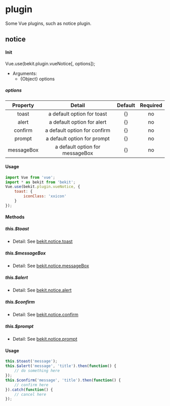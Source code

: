 # plugin
Some Vue plugins, such as notice plugin.

## notice
#### Init
Vue.use(bekit.plugin.vueNotice[, options]);
- Arguments:
  - {Object} options
##### options
|Property|Detail|Default|Required|
|:-:|:-:|:-:|:-:|
|toast|a default option for toast|{}|no|
|alert|a default option for alert|{}|no|
|confirm|a default option for confirm|{}|no|
|prompt|a default option for prompt|{}|no|
|messageBox|a default option for messageBox|{}|no|

#### Usage
```javascript
import Vue from 'vue';
import * as bekit from 'bekit';
Vue.use(bekit.plugin.vueNotice, {
    toast: {
        iconClass: 'xxicon'
    }
});
```

#### Methods
##### this.$toast
- Detail: See [bekit.notice.toast](/guide/notice/#toast)

##### this.$messageBox
- Detail: See [bekit.notice.messageBox](/guide/notice/#messageBox)

##### this.$alert
- Detail: See [bekit.notice.alert](/guide/notice/#alert)

##### this.$confirm
- Detail: See [bekit.notice.confirm](/guide/notice/#confirm)

##### this.$prompt
- Detail: See [bekit.notice.prompt](/guide/notice/#prompt)

#### Usage
```javascript
this.$toast('message');
this.$alert('message', 'title').then(function() {
    // do something here
});
this.$confirm('message', 'title').then(function() {
    // confirm here
}).catch(function() {
    // cancel here
});
```
